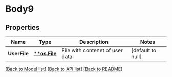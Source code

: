 # Body9

## Properties
Name | Type | Description | Notes
------------ | ------------- | ------------- | -------------
**UserFile** | [****os.File**](*os.File.md) | File with contenet of user data. | [default to null]

[[Back to Model list]](../README.md#documentation-for-models) [[Back to API list]](../README.md#documentation-for-api-endpoints) [[Back to README]](../README.md)

